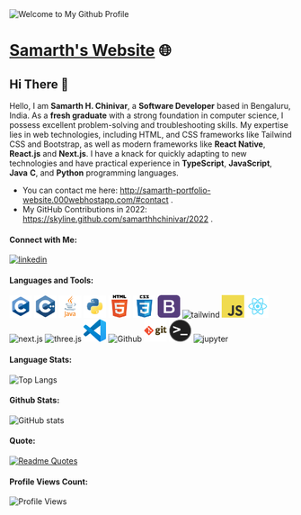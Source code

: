 <img src='https://raw.githubusercontent.com/BrunnerLivio/brunnerlivio/master/images/welcome.png' alt='Welcome to My Github Profile'/>

# **[Samarth's Website](http://samarth-portfolio-website.000webhostapp.com) :globe_with_meridians:**

## **Hi There 👋**
<p>Hello, I am <strong>Samarth H. Chinivar</strong>, a <strong>Software Developer</strong> based in Bengaluru, India. As a <strong>fresh graduate</strong> with a strong foundation in computer science, I possess excellent problem-solving and troubleshooting skills. My expertise lies in web technologies, including HTML, and CSS frameworks like Tailwind CSS and Bootstrap, as well as modern frameworks like <strong>React Native</strong>, <strong>React.js</strong> and <strong>Next.js</strong>. I have a knack for quickly adapting to new technologies and have practical experience in <strong>TypeScript</strong>, <strong>JavaScript</strong>, <strong>Java</strong> <strong>C</strong>, and <strong>Python</strong> programming languages.</p>

- You can contact me here: http://samarth-portfolio-website.000webhostapp.com/#contact .
- My GitHub Contributions in 2022: https://skyline.github.com/samarthhchinivar/2022 .

#### **Connect with Me:**

[<img src='https://cdn.jsdelivr.net/npm/simple-icons@3.0.1/icons/linkedin.svg' alt='linkedin' height='40'>](https://www.linkedin.com/in/samarth-h-chinivar) 

#### **Languages and Tools:**

<img src='https://raw.githubusercontent.com/github/explore/f3e22f0dca2be955676bc70d6214b95b13354ee8/topics/c/c.png' alt='C' height='40'/> <img src='https://raw.githubusercontent.com/github/explore/180320cffc25f4ed1bbdfd33d4db3a66eeeeb358/topics/cpp/cpp.png' alt='C++' height='40'/> <!--<img src='https://raw.githubusercontent.com/github/explore/80688e429a7d4ef2fca1e82350fe8e3517d3494d/topics/csharp/csharp.png' alt='C#' height='40' />--> <img src='https://raw.githubusercontent.com/github/explore/5b3600551e122a3277c2c5368af2ad5725ffa9a1/topics/java/java.png' alt='java' height='40'/> <img src='https://raw.githubusercontent.com/github/explore/80688e429a7d4ef2fca1e82350fe8e3517d3494d/topics/python/python.png' alt='py' height='40'/> <img src='https://raw.githubusercontent.com/github/explore/80688e429a7d4ef2fca1e82350fe8e3517d3494d/topics/html/html.png' alt='html' height='40'/> <img src='https://raw.githubusercontent.com/github/explore/80688e429a7d4ef2fca1e82350fe8e3517d3494d/topics/css/css.png' alt='css' height='40'/> <img src="https://raw.githubusercontent.com/github/explore/80688e429a7d4ef2fca1e82350fe8e3517d3494d/topics/bootstrap/bootstrap.png" alt='Bootstrap' height='40'/> <img src='https://raw.githubusercontent.com/tailwindlabs/tailwindcss/HEAD/.github/logo-dark.svg' alt='tailwind' height='40' width='40'/> <!--<img src='https://raw.githubusercontent.com/dartsim/dart/master/docs/dart_logo_377x107.jpg' alt='Dart' height='40' width='40' />-->
<img src='https://raw.githubusercontent.com/github/explore/80688e429a7d4ef2fca1e82350fe8e3517d3494d/topics/javascript/javascript.png' alt='js' height='40'/> <img src='https://raw.githubusercontent.com/github/explore/80688e429a7d4ef2fca1e82350fe8e3517d3494d/topics/react/react.png' alt='react-js' height='40'/> <img src='https://camo.githubusercontent.com/e1e113df83e7731fdb90f6f0ab2eeb155fd1b48c27d99814dcf1c23c0acdc6a2/68747470733a2f2f6173736574732e76657263656c2e636f6d2f696d6167652f75706c6f61642f76313636323133303535392f6e6578746a732f49636f6e5f6461726b5f6261636b67726f756e642e706e67' alt='next.js' height='40'/> <img src='https://global.discourse-cdn.com/standard17/uploads/threejs/original/2X/e/e4f86d2200d2d35c30f7b1494e96b9595ebc2751.png' alt='three.js' height='40' />
<img src="https://raw.githubusercontent.com/github/explore/80688e429a7d4ef2fca1e82350fe8e3517d3494d/topics/visual-studio-code/visual-studio-code.png" alt="VS" height="40"/> <img src="https://avatars.githubusercontent.com/u/9919?s=200&v=4" alt="Github" height="40"/> <!--<img src='https://raw.githubusercontent.com/github/explore/80688e429a7d4ef2fca1e82350fe8e3517d3494d/topics/unity/unity.png' alt='Unity3D' height='40'/> --> <img src="https://raw.githubusercontent.com/github/explore/80688e429a7d4ef2fca1e82350fe8e3517d3494d/topics/git/git.png" alt='git' height="40"/>   <img src="https://raw.githubusercontent.com/github/explore/d92924b1d925bb134e308bd29c9de6c302ed3beb/topics/terminal/terminal.png" alt="terminal" height="40"/> <img src="https://user-images.githubusercontent.com/104615876/192595197-0fc22e8a-f120-440a-bbcb-9c9eda5d6bf6.png" alt="jupyter" height="40"/>

#### **Language Stats:**
![Top Langs](https://github-readme-stats-hazel-pi-31.vercel.app/api/top-langs/?username=SamarthHChinivar&langs_count=12&layout=compact&theme=tokyonight)

#### **Github Stats:**
![GitHub stats](https://github-readme-stats-hazel-pi-31.vercel.app/api?username=SamarthHChinivar&layout=compact&show_icons=true&theme=tokyonight)

<!---#### **Listen with Me:**
[![Spotify](https://spotify-novatorem-gamma.vercel.app/api/spotify/?background_color=000000&border_color=ffffb3)](https://open.spotify.com/user/313tyn5czgxn5jksws6pusqjf5si) -->

#### **Quote:**
[![Readme Quotes](https://quotes-github-readme.vercel.app/api?type=horizontal&theme=dark)](https://github.com/piyushsuthar/github-readme-quotes)

#### **Profile Views Count:**
![Profile Views](https://komarev.com/ghpvc/?username=SamarthHChinivar&color=blueviolet)
